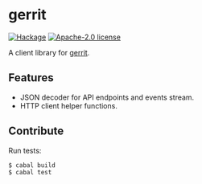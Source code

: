 # gerrit

[![Hackage](https://img.shields.io/hackage/v/gerrit.svg?logo=haskell)](https://hackage.haskell.org/package/gerrit)
[![Apache-2.0 license](https://img.shields.io/badge/license-Apache--2.0-blue.svg)](LICENSE)

A client library for [gerrit](https://www.gerritcodereview.com/).

## Features

- JSON decoder for API endpoints and events stream.
- HTTP client helper functions.

## Contribute

Run tests:

```
$ cabal build
$ cabal test
```
